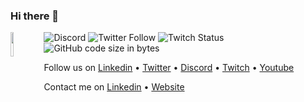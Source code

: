 ### Hi there 👋
  <a href="https://www.hackynov.fr"><img align="left" src="https://i.imgur.com/XGJF8Xu.png" width="10%"/></a>
  ![Discord](https://img.shields.io/discord/897766049099956284?label=Discord&style=for-the-badge)
  ![Twitter Follow](https://img.shields.io/twitter/follow/HackyNov?color=%231d9bf0&label=Twitter&style=for-the-badge)
  ![Twitch Status](https://img.shields.io/twitch/status/hackynov?color=%23772ce8&style=for-the-badge)
  ![GitHub code size in bytes](https://img.shields.io/github/languages/code-size/Kur0n33k0/HackyNov_CTFD?color=green&label=size&style=for-the-badge)

  <p align="left">Follow us on <a href="https://www.linkedin.com/company/hacky-nov/" align="left">Linkedin</a>
  •
  <a href="https://twitter.com/HackyNov" align="left">Twitter</a>
  •
  <a href="https://discord.gg/JGue7PhV" align="left">Discord</a>
  •
  <a href="https://www.twitch.tv/hackynov" align="left">Twitch</a>
  •
  <a href="https://www.youtube.com/@Hackynov" align="left">Youtube</a></p>


<p align="left">Contact me on <a href="https://www.linkedin.com/in/antoine-sirven-as/" align="left">Linkedin</a>
  •
  <a href="https://www.antoinesirven.fr" align="left">Website</a>
 

<!--
**Kur0n33k0/Kur0n33k0** is a ✨ _special_ ✨ repository because its `README.md` (this file) appears on your GitHub profile.

Here are some ideas to get you started:

- 🔭 I’m currently working on ...
- 🌱 I’m currently learning ...
- 👯 I’m looking to collaborate on ...
- 🤔 I’m looking for help with ...
- 💬 Ask me about ...
- 📫 How to reach me: ...
- 😄 Pronouns: ...
- ⚡ Fun fact: ...
-->
